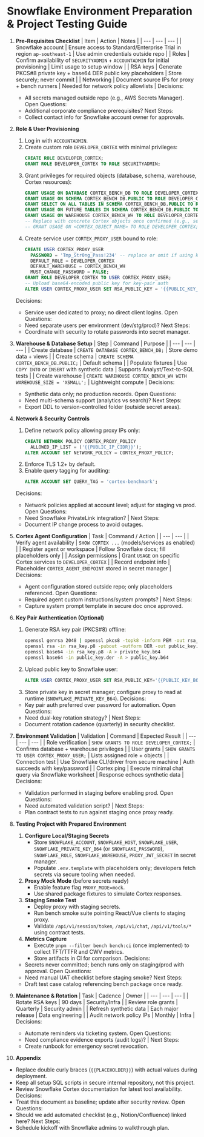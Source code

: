 # Snowflake Environment Preparation & Project Testing Guide

1. **Pre-Requisites Checklist**
   | Item | Action | Notes |
   | --- | --- | --- |
   | Snowflake account | Ensure access to Standard/Enterprise Trial in region `ap-southeast-1` | Use admin credentials outside repo |
   | Roles | Confirm availability of `SECURITYADMIN` + `ACCOUNTADMIN` for initial provisioning | Limit usage to setup window |
   | RSA keys | Generate PKCS#8 private key + base64 DER public key placeholders | Store securely; never commit |
   | Networking | Document source IPs for proxy + bench runners | Needed for network policy allowlists |
   Decisions:
   - All secrets managed outside repo (e.g., AWS Secrets Manager).
   Open Questions:
   - Additional corporate compliance prerequisites?
   Next Steps:
   - Collect contact info for Snowflake account owner for approvals.

2. **Role & User Provisioning**
   1. Log in with `ACCOUNTADMIN`.
   2. Create custom role `DEVELOPER_CORTEX` with minimal privileges:
      ```sql
      CREATE ROLE DEVELOPER_CORTEX;
      GRANT ROLE DEVELOPER_CORTEX TO ROLE SECURITYADMIN;
      ```
   3. Grant privileges for required objects (database, schema, warehouse, Cortex resources):
      ```sql
      GRANT USAGE ON DATABASE CORTEX_BENCH_DB TO ROLE DEVELOPER_CORTEX;
      GRANT USAGE ON SCHEMA CORTEX_BENCH_DB.PUBLIC TO ROLE DEVELOPER_CORTEX;
      GRANT SELECT ON ALL TABLES IN SCHEMA CORTEX_BENCH_DB.PUBLIC TO ROLE DEVELOPER_CORTEX;
      GRANT USAGE ON FUTURE TABLES IN SCHEMA CORTEX_BENCH_DB.PUBLIC TO ROLE DEVELOPER_CORTEX;
      GRANT USAGE ON WAREHOUSE CORTEX_BENCH_WH TO ROLE DEVELOPER_CORTEX;
      -- Replace with concrete Cortex objects once confirmed (e.g., search/analyst services)
      -- GRANT USAGE ON <CORTEX_OBJECT_NAME> TO ROLE DEVELOPER_CORTEX;
      ```
   4. Create service user `CORTEX_PROXY_USER` bound to role:
      ```sql
      CREATE USER CORTEX_PROXY_USER
        PASSWORD = 'Tmp_Str0ng_Pass!234' -- replace or omit if using key-pair only
        DEFAULT_ROLE = DEVELOPER_CORTEX
        DEFAULT_WAREHOUSE = CORTEX_BENCH_WH
        MUST_CHANGE_PASSWORD = FALSE;
      GRANT ROLE DEVELOPER_CORTEX TO USER CORTEX_PROXY_USER;
      -- Upload base64-encoded public key for key-pair auth
      ALTER USER CORTEX_PROXY_USER SET RSA_PUBLIC_KEY = '{{PUBLIC_KEY_B64}}';
      ```
   Decisions:
   - Service user dedicated to proxy; no direct client logins.
   Open Questions:
   - Need separate users per environment (dev/stg/prod)?
   Next Steps:
   - Coordinate with security to rotate passwords into secret manager.

3. **Warehouse & Database Setup**
   | Step | Command | Purpose |
   | --- | --- | --- |
   | Create database | `CREATE DATABASE CORTEX_BENCH_DB;` | Store demo data + views |
   | Create schema | `CREATE SCHEMA CORTEX_BENCH_DB.PUBLIC;` | Default schema |
   | Populate fixtures | Use `COPY INTO` or `INSERT` with synthetic data | Supports Analyst/Text-to-SQL tests |
   | Create warehouse | `CREATE WAREHOUSE CORTEX_BENCH_WH WITH WAREHOUSE_SIZE = 'XSMALL';` | Lightweight compute |
   Decisions:
   - Synthetic data only; no production records.
   Open Questions:
   - Need multi-schema support (analytics vs search)?
   Next Steps:
   - Export DDL to version-controlled folder (outside secret areas).

4. **Network & Security Controls**
   1. Define network policy allowing proxy IPs only:
      ```sql
      CREATE NETWORK POLICY CORTEX_PROXY_POLICY
        ALLOWED_IP_LIST = ('{{PUBLIC_IP_CIDR}}');
      ALTER ACCOUNT SET NETWORK_POLICY = CORTEX_PROXY_POLICY;
      ```
   2. Enforce TLS 1.2+ by default.
   3. Enable query tagging for auditing:
      ```sql
      ALTER ACCOUNT SET QUERY_TAG = 'cortex-benchmark';
      ```
   Decisions:
   - Network policies applied at account level; adjust for staging vs prod.
   Open Questions:
   - Need Snowflake PrivateLink integration? |
   Next Steps:
   - Document IP change process to avoid outages.

5. **Cortex Agent Configuration**
   | Task | Command / Action |
   | --- | --- |
   | Verify agent availability | `SHOW CORTEX ...` (models/services as enabled) |
   | Register agent or workspace | Follow Snowflake docs; fill placeholders only |
   | Assign permissions | Grant `USAGE` on specific Cortex services to `DEVELOPER_CORTEX` |
   | Record endpoint info | Placeholder `CORTEX_AGENT_ENDPOINT` stored in secret manager |
   Decisions:
   - Agent configuration stored outside repo; only placeholders referenced.
   Open Questions:
   - Required agent custom instructions/system prompts? |
   Next Steps:
   - Capture system prompt template in secure doc once approved.

6. **Key Pair Authentication (Optional)**
   1. Generate RSA key pair (PKCS#8) offline:
      ```bash
      openssl genrsa 2048 | openssl pkcs8 -topk8 -inform PEM -out rsa_key.p8 -nocrypt
      openssl rsa -in rsa_key.p8 -pubout -outform DER -out public_key.der
      openssl base64 -in rsa_key.p8 -A > private_key.b64
      openssl base64 -in public_key.der -A > public_key.b64
      ```
   2. Upload public key to Snowflake user:
      ```sql
      ALTER USER CORTEX_PROXY_USER SET RSA_PUBLIC_KEY='{{PUBLIC_KEY_B64}}';
      ```
   3. Store private key in secret manager; configure proxy to read at runtime (`SNOWFLAKE_PRIVATE_KEY_B64`).
   Decisions:
   - Key pair auth preferred over password for automation.
   Open Questions:
   - Need dual-key rotation strategy? |
   Next Steps:
   - Document rotation cadence (quarterly) in security checklist.

7. **Environment Validation**
   | Validation | Command | Expected Result |
   | --- | --- | --- |
   | Role verification | `SHOW GRANTS TO ROLE DEVELOPER_CORTEX;` | Confirms database + warehouse privileges |
   | User grants | `SHOW GRANTS TO USER CORTEX_PROXY_USER;` | Lists assigned role + objects |
   | Connection test | Use Snowflake CLI/driver from secure machine | Auth succeeds with key/password |
   | Cortex ping | Execute minimal chat query via Snowflake worksheet | Response echoes synthetic data |
   Decisions:
   - Validation performed in staging before enabling prod.
   Open Questions:
   - Need automated validation script? |
   Next Steps:
   - Plan contract tests to run against staging once proxy ready.

8. **Testing Project with Prepared Environment**
   1. **Configure Local/Staging Secrets**
      - Store `SNOWFLAKE_ACCOUNT`, `SNOWFLAKE_HOST`, `SNOWFLAKE_USER`, `SNOWFLAKE_PRIVATE_KEY_B64` (or `SNOWFLAKE_PASSWORD`), `SNOWFLAKE_ROLE`, `SNOWFLAKE_WAREHOUSE`, `PROXY_JWT_SECRET` in secret manager.
      - Populate `.env.template` with placeholders only; developers fetch secrets via secure tooling when needed.
   2. **Proxy Mock Mode** (before secrets ready)
      - Enable feature flag `PROXY_MODE=mock`.
      - Use shared package fixtures to simulate Cortex responses.
   3. **Staging Smoke Test**
      - Deploy proxy with staging secrets.
      - Run bench smoke suite pointing React/Vue clients to staging proxy.
      - Validate `/api/v1/session/token`, `/api/v1/chat`, `/api/v1/tools/*` using contract tests.
   4. **Metrics Capture**
      - Execute `pnpm --filter bench bench:ci` (once implemented) to collect TFT/TTFR and CWV metrics.
      - Store artifacts in CI for comparison.
   Decisions:
   - Secrets never committed; bench runs only on staging/prod with approval.
   Open Questions:
   - Need manual UAT checklist before staging smoke?
   Next Steps:
   - Draft test case catalog referencing bench package once ready.

9. **Maintenance & Rotation**
   | Task | Cadence | Owner |
   | --- | --- | --- |
   | Rotate RSA keys | 90 days | Security/Infra |
   | Review role grants | Quarterly | Security admin |
   | Refresh synthetic data | Each major release | Data engineering |
   | Audit network policy IPs | Monthly | Infra |
   Decisions:
   - Automate reminders via ticketing system.
   Open Questions:
   - Need compliance evidence exports (audit logs)? |
   Next Steps:
   - Create runbook for emergency secret revocation.

10. **Appendix**
   - Replace double curly braces (`{{PLACEHOLDER}}`) with actual values during deployment.
   - Keep all setup SQL scripts in secure internal repository, not this project.
   - Review Snowflake Cortex documentation for latest tool availability.
   Decisions:
   - Treat this document as baseline; update after security review.
   Open Questions:
   - Should we add automated checklist (e.g., Notion/Confluence) linked here?
   Next Steps:
   - Schedule kickoff with Snowflake admins to walkthrough plan.
